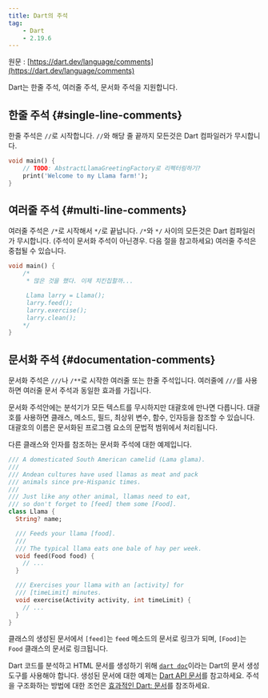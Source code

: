 ```yaml
---
title: Dart의 주석
tag:
    - Dart
    - 2.19.6
---
```


원문 : [https://dart.dev/language/comments](https://dart.dev/language/comments)

Dart는 한줄 주석, 여러줄 주석, 문서화 주석을 지원합니다.

## 한줄 주석 {#single-line-comments}

한줄 주석은 `//`로 시작합니다.
`//`와 해당 줄 끝까지 모든것은 Dart 컴파일러가 무시합니다.

```dart
void main() {
    // TODO: AbstractLlamaGreetingFactory로 리펙터링하기?
    print('Welcome to my Llama farm!');
}
```

## 여러줄 주석 {#multi-line-comments}

여러줄 주석은 `/*`로 시작해서 `*/`로 끝납니다.
`/*`와 `*/` 사이의 모든것은 Dart 컴파일러가 무시합니다.
(주석이 문서화 주석이 아닌경우. 다음 절을 참고하세요)
여러줄 주석은 중첩될 수 있습니다.

```dart
void main() {
    /*
     * 많은 것을 했다. 이제 치킨집할까...

     Llama larry = Llama();
     larry.feed();
     larry.exercise();
     larry.clean();
    */
}
```

## 문서화 주석 {#documentation-comments}

문서화 주석은 `///`나 `/**`로 시작한 여러줄 또는 한줄 주석입니다.
여러줄에 `///`를 사용하면 여러줄 문서 주석과 동일한 효과를 가집니다.

문서화 주석안에는 분석기가 모든 텍스트를 무시하지만 대괄호에 만나면 다릅니다.
대괄호를 사용하면 클래스, 메소드, 필드, 최상위 변수, 함수, 인자등을 참조할 수 있습니다.
대괄호의 이름은 문서화된 프로그램 요소의 문법적 범위에서 처리됩니다.

다른 클래스와 인자를 참조하는 문서화 주석에 대한 예제입니다.

```dart
/// A domesticated South American camelid (Lama glama).
///
/// Andean cultures have used llamas as meat and pack
/// animals since pre-Hispanic times.
///
/// Just like any other animal, llamas need to eat,
/// so don't forget to [feed] them some [Food].
class Llama {
  String? name;

  /// Feeds your llama [food].
  ///
  /// The typical llama eats one bale of hay per week.
  void feed(Food food) {
    // ...
  }

  /// Exercises your llama with an [activity] for
  /// [timeLimit] minutes.
  void exercise(Activity activity, int timeLimit) {
    // ...
  }
}
```

클래스의 생성된 문서에서 `[feed]`는 `feed` 메소드의 문서로 링크가 되며, `[Food]`는 `Food` 클래스의 문서로 링크됩니다.

Dart 코드를 분석하고 HTML 문서를 생성하기 위해 [`dart doc`](https://dart.dev/tools/dart-doc)이라는 Dart의 문서 생성도구를 사용해야 합니다.
생성된 문서에 대한 예제는 [Dart API 문서](https://api.dart.dev/stable)를 참고하세요.
주석을 구조화하는 방법에 대한 조언은 [효과적인 Dart: 문서](https://dart.dev/guides/language/effective-dart/documentation)를 참조하세요.

<AdsenseB />